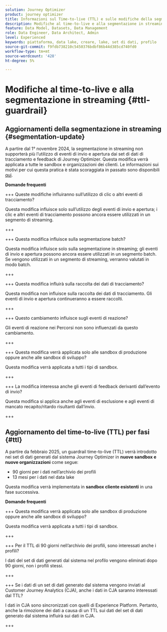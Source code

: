 ```yaml
---
solution: Journey Optimizer
product: journey optimizer
title: Informazioni sul Time-to-live (TTL) e sulle modifiche della segmentazione in streaming
description: Modifiche al time-to-live e alla segmentazione in streaming in Adobe Journey Optimizer
feature: Data Model, Datasets, Data Management
role: Data Engineer, Data Architect, Admin
level: Experienced
keywords: piattaforma, data lake, creare, lake, set di dati, profilo
source-git-commit: f9fdb738210c5450376bdbf86b44d385cd740fd0
workflow-type: tm+mt
source-wordcount: '428'
ht-degree: 5%

---
```



# Modifiche al time-to-live e alla segmentazione in streaming {#ttl-guardrail}

## Aggiornamenti della segmentazione in streaming {#segmentation-update}

A partire dal 1° novembre 2024, la segmentazione in streaming non supporterà più l’utilizzo di eventi di invio e apertura dai set di dati di tracciamento e feedback di Journey Optimizer. Questa modifica verrà applicata a tutte le sandbox e organizzazioni dei clienti. Le informazioni sui motivi per cui questa pratica è stata scoraggiata in passato sono disponibili [qui](../audience/about-audiences.md#streaming-segmentation-events-guardrails).

**Domande frequenti**

+++ Queste modifiche influiranno sull’utilizzo di clic o altri eventi di tracciamento?

Questa modifica influisce solo sull’utilizzo degli eventi di invio e apertura; i clic e altri eventi di tracciamento possono ancora essere utilizzati in un segmento di streaming.

+++

+++ Questa modifica influisce sulla segmentazione batch?

Questa modifica influisce solo sulla segmentazione in streaming; gli eventi di invio e apertura possono ancora essere utilizzati in un segmento batch. Se vengono utilizzati in un segmento di streaming, verranno valutati in modo batch.

+++

+++ Questa modifica influirà sulla raccolta dei dati di tracciamento?

Questa modifica non influisce sulla raccolta dei dati di tracciamento. Gli eventi di invio e apertura continueranno a essere raccolti.

+++


+++ Questo cambiamento influisce sugli eventi di reazione?

Gli eventi di reazione nei Percorsi non sono influenzati da questo cambiamento.

+++


+++ Questa modifica verrà applicata solo alle sandbox di produzione oppure anche alle sandbox di sviluppo?

Questa modifica verrà applicata a tutti i tipi di sandbox.

+++

+++ La modifica interessa anche gli eventi di feedback derivanti dall’evento di invio?

Questa modifica si applica anche agli eventi di esclusione e agli eventi di mancato recapito/ritardo risultanti dall’invio.

+++

## Aggiornamento del time-to-live (TTL) per fasi {#ttl}

A partire da febbraio 2025, un guardrail time-to-live (TTL) verrà introdotto nei set di dati generati dal sistema Journey Optimizer in **nuove sandbox e nuove organizzazioni** come segue:

* 90 giorni per i dati nell’archivio dei profili
* 13 mesi per i dati nel data lake

Questa modifica verrà implementata in **sandbox cliente esistenti** in una fase successiva.

**Domande frequenti**

+++ Questa modifica verrà applicata solo alle sandbox di produzione oppure anche alle sandbox di sviluppo?

Questa modifica verrà applicata a tutti i tipi di sandbox.

+++

+++ Per il TTL di 90 giorni nell’archivio dei profili, sono interessati anche i profili?

I dati del set di dati generati dal sistema nel profilo vengono eliminati dopo 90 giorni, non i profili stessi.

+++

+++ Se i dati di un set di dati generato dal sistema vengono inviati al Customer Journey Analytics (CJA), anche i dati in CJA saranno interessati dal TTL?

I dati in CJA sono sincronizzati con quelli di Experience Platform. Pertanto, anche la rimozione dei dati a causa di un TTL sui dati del set di dati generato dal sistema influirà sui dati in CJA.

+++
